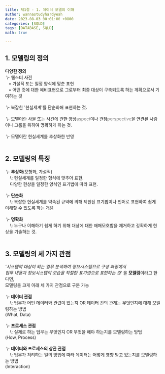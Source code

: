 ```yaml
---
title: 제1절 - 1. 데이터 모델의 이해
author: wannastudyhardyeah
date: 2023-08-03 00:01:00 +0800
categories: [SQLD]
tags: [DATABASE, SQLD]
math: true

---
```

<h2>1. 모델링의 정의</h2>
<b>다양한 정의</b><br>
&nbsp;\- 웹스터 사전<br>
&nbsp;&nbsp; • 가설적 또는 일정 양식에 맞춘 표현<br>
&nbsp;&nbsp; • 어떤 것에 대한 예비표현으로 그로부터 최종 대상이 구축되도록 하는 계획으로서 기여하는 것<br><br>
&nbsp;\- 복잡한 '현실세계'를 단순화해 표현하는 것.<br><br>
&nbsp;\- 모델이란 사물 또는 사건에 관한 양상<span style="color: #808080;">aspect</span>이나 관점<span style="color: #808080;">perspective</span>을 연관된 사람이나 그룹을 위하여 명확하게 하는 것.<br><br>
&nbsp;\- 모델이란 현실세계를 추상화한 반영<br><br>

<h2>2. 모델링의 특징</h2>
&nbsp;\- <b>추상화</b>(모형화, 가설적)<br>
&nbsp;&nbsp;&nbsp;&nbsp;\: 현실세계를 일정한 형식에 맞추어 표현.<br>
&nbsp;&nbsp;&nbsp;&nbsp;다양한 현상을 일정한 양식인 표기법에 따라 표현.<br><br>
&nbsp;\- <b>단순화</b><br>
&nbsp;&nbsp;&nbsp;&nbsp;\: 복잡한 현실세계를 약속된 규약에 의해 제한된 표기법이나 언어로 표현하여 쉽게 이해할 수 있도록 하는 개념<br><br>
&nbsp;\- <b>명확화</b><br>
&nbsp;&nbsp;&nbsp;&nbsp;\: 누구나 이해하기 쉽게 하기 위해 대상에 대한 애매모호함을 제거하고 정확하게 현상을 기술하는 것.<br><br>

<h2>3. 모델링의 세 가지 관점</h2>
<i>'시스템의 대상이 되는 업무 분석하여 정보시스템으로 구성 과정에서<br>
업무 내용과 정보시스템의 모습을 적절한 표기법으로 표현하는 것'</i>&nbsp;을 <b>모델링</b>이라고 한다면,<br>
모델링을 크게 아래 세 가지 관점으로 구분 가능<br><br>
&nbsp;\- <b>데이터 관점</b> <br>
&nbsp;&nbsp;&nbsp;&nbsp;\: 업무가 어떤 데이터와 관련이 있는지 OR 데이터 간의 관계는 무엇인지에 대해 모델링하는 방법<br>(What, Data)<br><br>
&nbsp;\- <b>프로세스 관점</b> <br>
&nbsp;&nbsp;&nbsp;&nbsp;\: 실제로 하는 업무는 무엇인지 OR 무엇을 해야 하는지를 모델링하는 방법<br>(How, Process)<br><br>
&nbsp;\- <b>데이터와 프로세스의 상관 관점</b> <br>
&nbsp;&nbsp;&nbsp;&nbsp;\: 업무가 처리하는 일의 방법에 따라 데이터는 어떻게 영향 받고 있는지를 모델링하는 방법<br>(Interaction)<br><br>